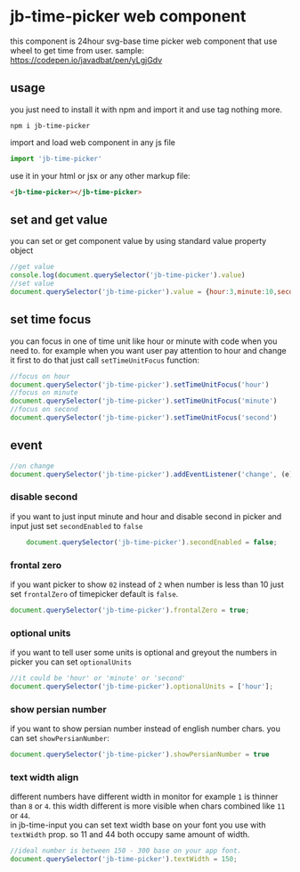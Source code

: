 # jb-time-picker web component

this component is 24hour svg-base time picker web component that use wheel to get time from user.
sample: <https://codepen.io/javadbat/pen/yLgjGdv>
## usage

you just need to install it with npm and import it and use tag nothing more.

```command
npm i jb-time-picker
```

import and load web component in any js file

```javascript
import 'jb-time-picker'
```

use it in your html or jsx or any other markup file:

```html
<jb-time-picker></jb-time-picker>
```

## set and get value

you can set or get component value by using standard value property object

```javascript
//get value
console.log(document.querySelector('jb-time-picker').value)
//set value
document.querySelector('jb-time-picker').value = {hour:3,minute:10,second:20}

```

## set time focus

you can focus in one of time unit like hour or minute with code when you need to. for example when you want user pay attention to hour and change it first to do that just call `setTimeUnitFocus` function:

```javascript
//focus on hour
document.querySelector('jb-time-picker').setTimeUnitFocus('hour')
//focus on minute
document.querySelector('jb-time-picker').setTimeUnitFocus('minute')
//focus on second
document.querySelector('jb-time-picker').setTimeUnitFocus('second')

```

## event

```javascript
//on change
document.querySelector('jb-time-picker').addEventListener('change', (e)=>{console.log(e.target.value)});

```

### disable second
if you want to just input minute and hour and disable second in picker and input just set `secondEnabled` to `false`
```javascript
    document.querySelector('jb-time-picker').secondEnabled = false;
```
### frontal zero
if you want picker to show `02` instead of `2` when number is less than 10 just set `frontalZero` of timepicker default is `false`.    
```js
document.querySelector('jb-time-picker').frontalZero = true;
```
### optional units
if you want to tell user some units is optional and greyout the numbers in picker you can set `optionalUnits`
```js 
//it could be 'hour' or 'minute' or 'second'
document.querySelector('jb-time-picker').optionalUnits = ['hour'];
```

### show persian number
if you want to show persian number instead of english number chars. you can set `showPersianNumber`:
```js 
document.querySelector('jb-time-picker').showPersianNumber = true
```

### text width align
different numbers have different width in monitor for example `1` is thinner than `8` or `4`. this width different is more visible when chars combined like `11` or `44`.    
in jb-time-input you can set text width base on your font you use with `textWidth` prop. so 11 and 44 both occupy same amount of width.
```js 
//ideal number is between 150 - 300 base on your app font.
document.querySelector('jb-time-picker').textWidth = 150;
```
